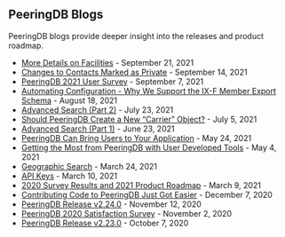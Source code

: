 ## PeeringDB Blogs

PeeringDB blogs provide deeper insight into the releases and product roadmap.

- [More Details on Facilities](blog/more_details_facilities.md) - September 21, 2021
- [Changes to Contacts Marked as Private](blog/contacts_marked_private.md) - September 14, 2021
- [PeeringDB 2021 User Survey](blog/peeringdb_2021_user_survey.md) - September 7, 2021
- [Automating Configuration - Why We Support the IX-F Member Export Schema](blog/automating_configuration.md) - August 18, 2021
- [Advanced Search (Part 2)](blog/advanced_search_2.md) - July 23, 2021
- [Should PeeringDB Create a New “Carrier” Object?](blog/carrier_object.md) - July 5, 2021
- [Advanced Search (Part 1)](blog/advanced_search_1.md) - June 23, 2021
- [PeeringDB Can Bring Users to Your Application](blog/oauth_users.md) - May 24, 2021
- [Getting the Most from PeeringDB with User Developed Tools](blog/user_developed_tools.md) - May 4, 2021
- [Geographic Search](blog/geographic_search.md) - March 24, 2021
- [API Keys](blog/api_keys.md) - March 10, 2021
- [2020 Survey Results and 2021 Product Roadmap](blog/peeringdb_2020_survey_2021_roadmap.md) - March 9, 2021
- [Contributing Code to PeeringDB Just Got Easier](blog/contributing_code.md) - December 7, 2020
- [PeeringDB Release v2.24.0](blog/peeringdb_release_v2.24.0.md) - November 12, 2020
- [PeeringDB 2020 Satisfaction Survey](blog/peeringdb_2020_satisfaction_survey.md) - November 2, 2020
- [PeeringDB Release v2.23.0](blog/peeringdb_release_v2.23.0.md) - October 7, 2020
